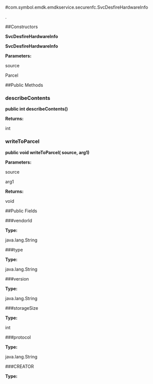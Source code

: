 #com.symbol.emdk.emdkservice.securenfc.SvcDesfireHardwareInfo

.



##Constructors

**SvcDesfireHardwareInfo**



**SvcDesfireHardwareInfo**



**Parameters:**

source



Parcel

##Public Methods

### describeContents

**public int describeContents()**



**Returns:**

int

### writeToParcel

**public void writeToParcel( source,  arg1)**



**Parameters:**

source

arg1

**Returns:**

void

##Public Fields

###vendorId



**Type:**

java.lang.String

###type



**Type:**

java.lang.String

###version



**Type:**

java.lang.String

###storageSize



**Type:**

int

###protocol



**Type:**

java.lang.String

###CREATOR



**Type:**

<any>

